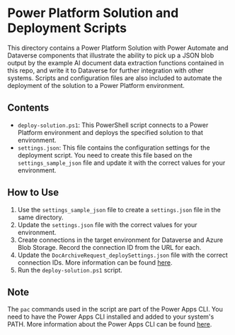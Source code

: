 # Power Platform Solution and Deployment Scripts

This directory contains a Power Platform Solution with Power Automate and Dataverse components that illustrate the ability to pick up a JSON blob output by the example AI document data extraction functions contained in this repo, and write it to Dataverse for further integration with other systems. Scripts and configuration files are also included to automate the deployment of the solution to a Power Platform environment.

## Contents

- `deploy-solution.ps1`: This PowerShell script connects to a Power Platform environment and deploys the specified solution to that environment.
- `settings.json`: This file contains the configuration settings for the deployment script. You need to create this file based on the `settings_sample_json` file and update it with the correct values for your environment.

## How to Use

1. Use the `settings_sample_json` file to create a `settings.json` file in the same directory.
2. Update the `settings.json` file with the correct values for your environment.
3. Create connections in the target environment for Dataverse and Azure Blob Storage. Record the connection ID from the URL for each.
4. Update the `DocArchiveRequest_deploySettings.json` file with the correct connection IDs. More information can be found [here](https://learn.microsoft.com/en-us/power-platform/alm/conn-ref-env-variables-build-tools).
5. Run the `deploy-solution.ps1` script.

## Note

The `pac` commands used in the script are part of the Power Apps CLI. You need to have the Power Apps CLI installed and added to your system's PATH. More information about the Power Apps CLI can be found [here](https://learn.microsoft.com/en-us/power-platform/developer/howto/install-vs-code-extension).